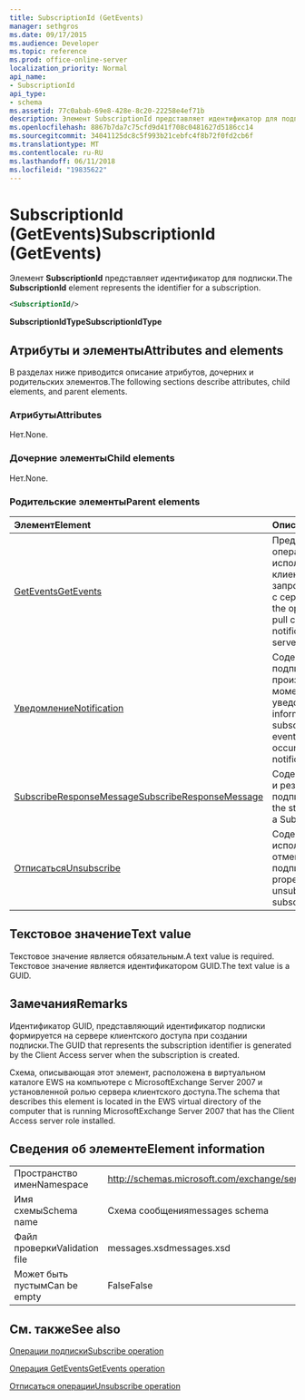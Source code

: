 ```yaml
---
title: SubscriptionId (GetEvents)
manager: sethgros
ms.date: 09/17/2015
ms.audience: Developer
ms.topic: reference
ms.prod: office-online-server
localization_priority: Normal
api_name:
- SubscriptionId
api_type:
- schema
ms.assetid: 77c0abab-69e8-428e-8c20-22258e4ef71b
description: Элемент SubscriptionId представляет идентификатор для подписки.
ms.openlocfilehash: 8867b7da7c75cfd9d41f708c0481627d5186cc14
ms.sourcegitcommit: 34041125dc8c5f993b21cebfc4f8b72f0fd2cb6f
ms.translationtype: MT
ms.contentlocale: ru-RU
ms.lasthandoff: 06/11/2018
ms.locfileid: "19835622"
---
```

# <a name="subscriptionid-getevents"></a><span data-ttu-id="f74c4-103">SubscriptionId (GetEvents)</span><span class="sxs-lookup"><span data-stu-id="f74c4-103">SubscriptionId (GetEvents)</span></span>

<span data-ttu-id="f74c4-104">Элемент **SubscriptionId** представляет идентификатор для подписки.</span><span class="sxs-lookup"><span data-stu-id="f74c4-104">The **SubscriptionId** element represents the identifier for a subscription.</span></span> 
  
```xml
<SubscriptionId/>
```

 <span data-ttu-id="f74c4-105">**SubscriptionIdType**</span><span class="sxs-lookup"><span data-stu-id="f74c4-105">**SubscriptionIdType**</span></span>
## <a name="attributes-and-elements"></a><span data-ttu-id="f74c4-106">Атрибуты и элементы</span><span class="sxs-lookup"><span data-stu-id="f74c4-106">Attributes and elements</span></span>

<span data-ttu-id="f74c4-107">В разделах ниже приводится описание атрибутов, дочерних и родительских элементов.</span><span class="sxs-lookup"><span data-stu-id="f74c4-107">The following sections describe attributes, child elements, and parent elements.</span></span>
  
### <a name="attributes"></a><span data-ttu-id="f74c4-108">Атрибуты</span><span class="sxs-lookup"><span data-stu-id="f74c4-108">Attributes</span></span>

<span data-ttu-id="f74c4-109">Нет.</span><span class="sxs-lookup"><span data-stu-id="f74c4-109">None.</span></span>
  
### <a name="child-elements"></a><span data-ttu-id="f74c4-110">Дочерние элементы</span><span class="sxs-lookup"><span data-stu-id="f74c4-110">Child elements</span></span>

<span data-ttu-id="f74c4-111">Нет.</span><span class="sxs-lookup"><span data-stu-id="f74c4-111">None.</span></span>
  
### <a name="parent-elements"></a><span data-ttu-id="f74c4-112">Родительские элементы</span><span class="sxs-lookup"><span data-stu-id="f74c4-112">Parent elements</span></span>

|<span data-ttu-id="f74c4-113">**Элемент**</span><span class="sxs-lookup"><span data-stu-id="f74c4-113">**Element**</span></span>|<span data-ttu-id="f74c4-114">**Описание**</span><span class="sxs-lookup"><span data-stu-id="f74c4-114">**Description**</span></span>|
|:-----|:-----|
|[<span data-ttu-id="f74c4-115">GetEvents</span><span class="sxs-lookup"><span data-stu-id="f74c4-115">GetEvents</span></span>](getevents.md) <br/> |<span data-ttu-id="f74c4-116">Представляет операцию, используемую клиентами пула для запроса уведомлений с сервера.</span><span class="sxs-lookup"><span data-stu-id="f74c4-116">Represents the operation used by pull clients to request notifications from the server.</span></span>  <br/> |
|[<span data-ttu-id="f74c4-117">Уведомление</span><span class="sxs-lookup"><span data-stu-id="f74c4-117">Notification</span></span>](notification-ex15websvcsotherref.md) <br/> |<span data-ttu-id="f74c4-118">Содержит сведения о подписке и события, произошедшие с момента последнего уведомления.</span><span class="sxs-lookup"><span data-stu-id="f74c4-118">Contains information about the subscription and the events that have occurred since the last notification.</span></span>  <br/> |
|[<span data-ttu-id="f74c4-119">SubscribeResponseMessage</span><span class="sxs-lookup"><span data-stu-id="f74c4-119">SubscribeResponseMessage</span></span>](subscriberesponsemessage.md) <br/> |<span data-ttu-id="f74c4-120">Содержит состояние и результат запроса подписаться.</span><span class="sxs-lookup"><span data-stu-id="f74c4-120">Contains the status and result of a Subscribe request.</span></span>  <br/> |
|[<span data-ttu-id="f74c4-121">Отписаться</span><span class="sxs-lookup"><span data-stu-id="f74c4-121">Unsubscribe</span></span>](unsubscribe.md) <br/> |<span data-ttu-id="f74c4-122">Содержит свойства, используемые для отмены подписки.</span><span class="sxs-lookup"><span data-stu-id="f74c4-122">Contains the properties used to unsubscribe from a subscription.</span></span>  <br/> |
   
## <a name="text-value"></a><span data-ttu-id="f74c4-123">Текстовое значение</span><span class="sxs-lookup"><span data-stu-id="f74c4-123">Text value</span></span>

<span data-ttu-id="f74c4-124">Текстовое значение является обязательным.</span><span class="sxs-lookup"><span data-stu-id="f74c4-124">A text value is required.</span></span> <span data-ttu-id="f74c4-125">Текстовое значение является идентификатором GUID.</span><span class="sxs-lookup"><span data-stu-id="f74c4-125">The text value is a GUID.</span></span>
  
## <a name="remarks"></a><span data-ttu-id="f74c4-126">Замечания</span><span class="sxs-lookup"><span data-stu-id="f74c4-126">Remarks</span></span>

<span data-ttu-id="f74c4-127">Идентификатор GUID, представляющий идентификатор подписки формируется на сервере клиентского доступа при создании подписки.</span><span class="sxs-lookup"><span data-stu-id="f74c4-127">The GUID that represents the subscription identifier is generated by the Client Access server when the subscription is created.</span></span>
  
<span data-ttu-id="f74c4-128">Схема, описывающая этот элемент, расположена в виртуальном каталоге EWS на компьютере с MicrosoftExchange Server 2007 и установленной ролью сервера клиентского доступа.</span><span class="sxs-lookup"><span data-stu-id="f74c4-128">The schema that describes this element is located in the EWS virtual directory of the computer that is running MicrosoftExchange Server 2007 that has the Client Access server role installed.</span></span>
  
## <a name="element-information"></a><span data-ttu-id="f74c4-129">Сведения об элементе</span><span class="sxs-lookup"><span data-stu-id="f74c4-129">Element information</span></span>

|||
|:-----|:-----|
|<span data-ttu-id="f74c4-130">Пространство имен</span><span class="sxs-lookup"><span data-stu-id="f74c4-130">Namespace</span></span>  <br/> |http://schemas.microsoft.com/exchange/services/2006/messages  <br/> |
|<span data-ttu-id="f74c4-131">Имя схемы</span><span class="sxs-lookup"><span data-stu-id="f74c4-131">Schema name</span></span>  <br/> |<span data-ttu-id="f74c4-132">Схема сообщения</span><span class="sxs-lookup"><span data-stu-id="f74c4-132">messages schema</span></span>  <br/> |
|<span data-ttu-id="f74c4-133">Файл проверки</span><span class="sxs-lookup"><span data-stu-id="f74c4-133">Validation file</span></span>  <br/> |<span data-ttu-id="f74c4-134">messages.xsd</span><span class="sxs-lookup"><span data-stu-id="f74c4-134">messages.xsd</span></span>  <br/> |
|<span data-ttu-id="f74c4-135">Может быть пустым</span><span class="sxs-lookup"><span data-stu-id="f74c4-135">Can be empty</span></span>  <br/> |<span data-ttu-id="f74c4-136">False</span><span class="sxs-lookup"><span data-stu-id="f74c4-136">False</span></span>  <br/> |
   
## <a name="see-also"></a><span data-ttu-id="f74c4-137">См. также</span><span class="sxs-lookup"><span data-stu-id="f74c4-137">See also</span></span>



[<span data-ttu-id="f74c4-138">Операции подписки</span><span class="sxs-lookup"><span data-stu-id="f74c4-138">Subscribe operation</span></span>](subscribe-operation.md)
  
[<span data-ttu-id="f74c4-139">Операция GetEvents</span><span class="sxs-lookup"><span data-stu-id="f74c4-139">GetEvents operation</span></span>](getevents-operation.md)
  
[<span data-ttu-id="f74c4-140">Отписаться операции</span><span class="sxs-lookup"><span data-stu-id="f74c4-140">Unsubscribe operation</span></span>](unsubscribe-operation.md)

